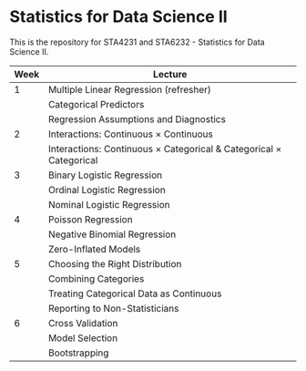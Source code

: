 # Statistics for Data Science II

This is the repository for STA4231 and STA6232 - Statistics for Data Science II.

| Week | Lecture |
|------|---------------------------------------------------------|
| 1 | Multiple Linear Regression (refresher) | [raw qmd](https://github.com/samanthaseals/STA6232/blob/main/lectures/W1-L1-modeling-basics.qmd)
|   | Categorical Predictors | [raw qmd](https://github.com/samanthaseals/STA6232/blob/main/lectures/W1-L2-categorical-predictors.qmd)
|   | Regression Assumptions and Diagnostics | [raw qmd](https://github.com/samanthaseals/STA6232/blob/main/lectures/W1-L3-assumptions-and-diagnostics.qmd)
| 2 | Interactions: Continuous $\times$ Continuous | [raw qmd](https://github.com/samanthaseals/STA6232/blob/main/lectures/W2-L1-interactions-pt1.qmd)
|   | Interactions: Continuous $\times$ Categorical & Categorical $\times$ Categorical | [raw qmd](https://github.com/samanthaseals/STA6232/blob/main/lectures/W2-L2-interactions-pt2.qmd)
| 3 | Binary Logistic Regression |
|   | Ordinal Logistic Regression |
|   | Nominal Logistic Regression |
| 4 | Poisson Regression |
|   | Negative Binomial Regression |
|   | Zero-Inflated Models |
| 5 | Choosing the Right Distribution |
|   | Combining Categories |
|   | Treating Categorical Data as Continuous |
|   | Reporting to Non-Statisticians |
| 6 | Cross Validation |
|   | Model Selection |
|   | Bootstrapping |